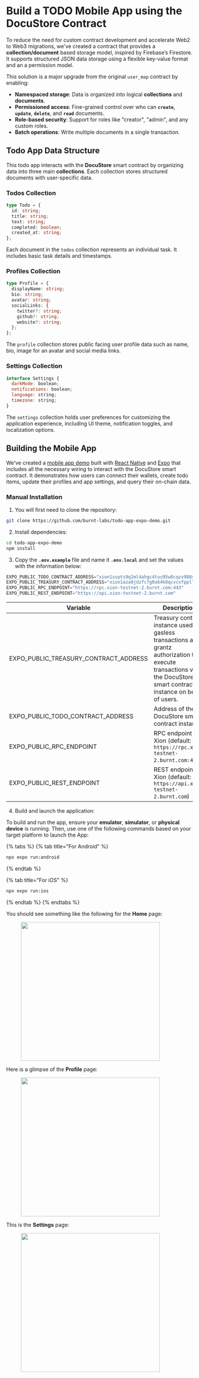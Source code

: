 # Build a TODO Mobile App using the DocuStore Contract

To reduce the need for custom contract development and accelerate Web2 to Web3 migrations, we've created a contract that provides a **collection/document** based storage model, inspired by Firebase’s Firestore. It supports structured JSON data storage using a flexible key-value format and an a permission model.

This solution is a major upgrade from the original `user_map` contract by enabling:

* **Namespaced storage**: Data is organized into logical **collections** and **documents**.
* **Permissioned access**: Fine-grained control over who can **`create`**, **`update`**, **`delete`**, and **`read`** documents.
* **Role-based security**: Support for roles like "creator", "admin", and any custom roles.
* **Batch operations**: Write multiple documents in a single transaction.



## Todo App Data Structure

This todo app interacts with the **DocuStore** smart contract by organizing data into three main **collections**. Each collection stores structured documents with user-specific data.

### Todos Collection

```typescript
type Todo = {
  id: string;
  title: string;
  text: string;
  completed: boolean;
  created_at: string;
};
```

Each document in the `todos` collection represents an individual task. It includes basic task details and timestamps.

### Profiles Collection

```typescript
type Profile = {
  displayName: string;
  bio: string;
  avatar: string;
  socialLinks: {
    twitter?: string;
    github?: string;
    website?: string;
  };
};
```

The `profile` collection stores public facing user profile data such as name, bio, image for an avatar and social media links.

### Settings Collection

```javascript
interface Settings {
  darkMode: boolean;
  notifications: boolean;
  language: string;
  timezone: string;
}
```

The `settings` collection holds user preferences for customizing the application experience, including UI theme, notification toggles, and localization options.



## Building the Mobile App <a href="#building-the-frontend" id="building-the-frontend"></a>

We’ve created a [mobile app demo](https://github.com/burnt-labs/todo-app-expo-demo) built with [React Native](https://reactnative.dev/) and [Expo](https://expo.dev/) that includes all the necessary wiring to interact with the DocuStore smart contract. It demonstrates how users can connect their wallets, create todo items, update their profiles and app settings, and query their on-chain data.

### Manual Installation <a href="#manual-installation" id="manual-installation"></a>

1. You will first need to clone the repository:

```bash
git clone https://github.com/burnt-labs/todo-app-expo-demo.git
```

2. Install dependencies:

```bash
cd todo-app-expo-demo
npm install
```

3. Copy the **`.env.example`** file and name it **`.env.local`** and set the values with the information below:

```javascript
EXPO_PUBLIC_TODO_CONTRACT_ADDRESS="xion1svpts9q2ml4ahgc4tuu95w8cqzv988s6mf5mupt5kt56gvdnklks9hzar4"
EXPO_PUBLIC_TREASURY_CONTRACT_ADDRESS="xion1aza0jdzfc7g0u64k8qcvcxfppll0cjeer56k38vpshe3p26q5kzswpywp9"
EXPO_PUBLIC_RPC_ENDPOINT="https://rpc.xion-testnet-2.burnt.com:443"
EXPO_PUBLIC_REST_ENDPOINT="https://api.xion-testnet-2.burnt.com"
```

| Variable                                  | Description                                                                                                                                                             |
| ----------------------------------------- | ----------------------------------------------------------------------------------------------------------------------------------------------------------------------- |
| EXPO\_PUBLIC\_TREASURY\_CONTRACT\_ADDRESS | Treasury contract instance used for gasless transactions and grantz authorization to execute transactions via the DocuStore smart contract instance on behalf of users. |
| EXPO\_PUBLIC\_TODO\_CONTRACT\_ADDRESS     | Address of the DocuStore smart contract instance.                                                                                                                       |
| EXPO\_PUBLIC\_RPC\_ENDPOINT               | RPC endpoint for Xion (default: `https://rpc.xion-testnet-2.burnt.com:443`)                                                                                             |
| EXPO\_PUBLIC\_REST\_ENDPOINT              | REST endpoint for Xion (default: `https://api.xion-testnet-2.burnt.com`)                                                                                                |



4. Build and launch the application:

To build and run the app, ensure your **emulator**, **simulator**, or **physical device** is running. Then, use one of the following commands based on your target platform to launch the App:

{% tabs %}
{% tab title="For Android" %}
```sh
npx expo run:android
```
{% endtab %}

{% tab title="For iOS" %}
```sh
npx expo run:ios
```
{% endtab %}
{% endtabs %}

You should see something like the following for the **Home** page:

<figure><img src="../../.gitbook/assets/Screenshot_1750046917.png" alt="" width="375"><figcaption></figcaption></figure>

Here is a glimpse of the **Profile** page:

<figure><img src="../../.gitbook/assets/Screenshot_1750046929.png" alt="" width="375"><figcaption></figcaption></figure>

This is the **Settings** page:

<figure><img src="../../.gitbook/assets/Screenshot_1750046951.png" alt="" width="375"><figcaption></figcaption></figure>

